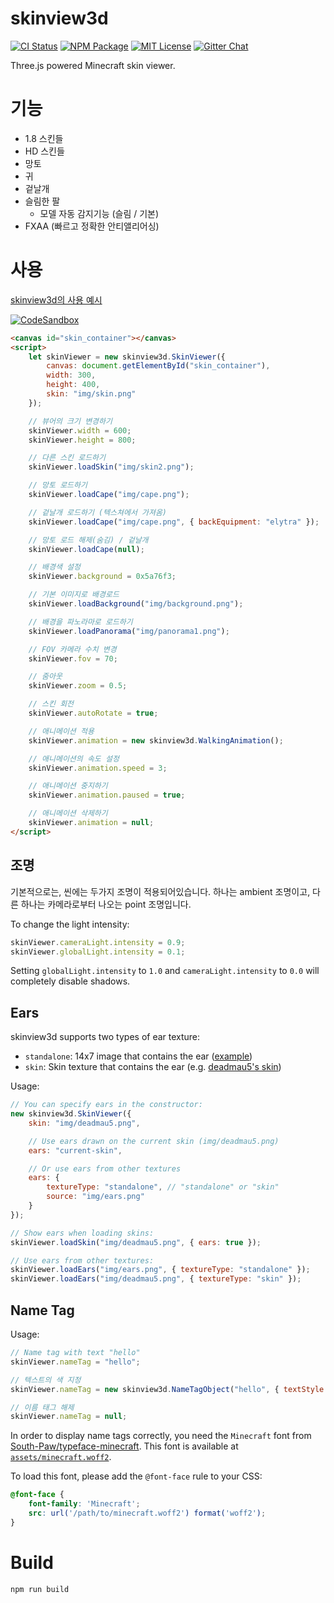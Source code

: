 skinview3d
========

[![CI Status](https://img.shields.io/github/actions/workflow/status/bs-community/skinview3d/ci.yaml?branch=master&label=CI&logo=github&style=flat-square)](https://github.com/bs-community/skinview3d/actions?query=workflow:CI)
[![NPM Package](https://img.shields.io/npm/v/skinview3d.svg?style=flat-square)](https://www.npmjs.com/package/skinview3d)
[![MIT License](https://img.shields.io/badge/license-MIT-yellowgreen.svg?style=flat-square)](https://github.com/bs-community/skinview3d/blob/master/LICENSE)
[![Gitter Chat](https://img.shields.io/gitter/room/TechnologyAdvice/Stardust.svg?style=flat-square)](https://gitter.im/skinview3d/Lobby)

Three.js powered Minecraft skin viewer.

# 기능
* 1.8 스킨들
* HD 스킨들
* 망토
* 귀
* 겉날개
* 슬림한 팔
  * 모델 자동 감지기능 (슬림 / 기본)
* FXAA (빠르고 정확한 안티앨리어싱)

# 사용
[skinview3d의 사용 예시](https://bs-community.github.io/skinview3d/)

[![CodeSandbox](https://img.shields.io/badge/Codesandbox-040404?style=for-the-badge&logo=codesandbox&logoColor=DBDBDB)](https://codesandbox.io/s/skinview3d-template-vdmuh4)

```html
<canvas id="skin_container"></canvas>
<script>
	let skinViewer = new skinview3d.SkinViewer({
		canvas: document.getElementById("skin_container"),
		width: 300,
		height: 400,
		skin: "img/skin.png"
	});

	// 뷰어의 크기 변경하기
	skinViewer.width = 600;
	skinViewer.height = 800;

	// 다른 스킨 로드하기
	skinViewer.loadSkin("img/skin2.png");

	// 망토 로드하기
	skinViewer.loadCape("img/cape.png");

	// 겉날개 로드하기 (텍스쳐에서 가져옴)
	skinViewer.loadCape("img/cape.png", { backEquipment: "elytra" });

	// 망토 로드 해제(숨김) / 겉날개
	skinViewer.loadCape(null);

	// 배경색 설정
	skinViewer.background = 0x5a76f3;

	// 기본 이미지로 배경로드
	skinViewer.loadBackground("img/background.png");

	// 배경을 파노라마로 로드하기
	skinViewer.loadPanorama("img/panorama1.png");

	// FOV 카메라 수치 변경
	skinViewer.fov = 70;

	// 줌아웃
	skinViewer.zoom = 0.5;

	// 스킨 회전
	skinViewer.autoRotate = true;

	// 애니메이션 적용
	skinViewer.animation = new skinview3d.WalkingAnimation();

	// 애니메이션의 속도 설정
	skinViewer.animation.speed = 3;

	// 애니메이션 중지하기
	skinViewer.animation.paused = true;

	// 애니메이션 삭제하기
	skinViewer.animation = null;
</script>
```

## 조명
기본적으로는, 씬에는 두가지 조명이 적용되어있습니다. 하나는 ambient 조명이고, 다른 하나는 카메라로부터 나오는 point 조명입니다.

To change the light intensity:
```js
skinViewer.cameraLight.intensity = 0.9;
skinViewer.globalLight.intensity = 0.1;
```

Setting `globalLight.intensity` to `1.0` and `cameraLight.intensity` to `0.0`
will completely disable shadows.

## Ears
skinview3d supports two types of ear texture:
* `standalone`: 14x7 image that contains the ear ([example](https://github.com/bs-community/skinview3d/blob/master/examples/img/ears.png))
* `skin`: Skin texture that contains the ear (e.g. [deadmau5's skin](https://minecraft.fandom.com/wiki/Easter_eggs#Deadmau5.27s_ears))

Usage:
```js
// You can specify ears in the constructor:
new skinview3d.SkinViewer({
	skin: "img/deadmau5.png",

	// Use ears drawn on the current skin (img/deadmau5.png)
	ears: "current-skin",

	// Or use ears from other textures
	ears: {
		textureType: "standalone", // "standalone" or "skin"
		source: "img/ears.png"
	}
});

// Show ears when loading skins:
skinViewer.loadSkin("img/deadmau5.png", { ears: true });

// Use ears from other textures:
skinViewer.loadEars("img/ears.png", { textureType: "standalone" });
skinViewer.loadEars("img/deadmau5.png", { textureType: "skin" });
```

## Name Tag
Usage:
```js
// Name tag with text "hello"
skinViewer.nameTag = "hello";

// 텍스트의 색 지정
skinViewer.nameTag = new skinview3d.NameTagObject("hello", { textStyle: "yellow" });

// 이름 태그 해제
skinViewer.nameTag = null;
```

In order to display name tags correctly, you need the `Minecraft` font from
[South-Paw/typeface-minecraft](https://github.com/South-Paw/typeface-minecraft).
This font is available at [`assets/minecraft.woff2`](assets/minecraft.woff2).

To load this font, please add the `@font-face` rule to your CSS:
```css
@font-face {
	font-family: 'Minecraft';
	src: url('/path/to/minecraft.woff2') format('woff2');
}
```

# Build
`npm run build`
